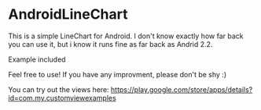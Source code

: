 AndroidLineChart
================
This is a simple LineChart for Android. I don't know exactly how far back you can use it, 
but i know it runs fine as far back as Andrid 2.2.

Example included

Feel free to use! If you have any improvment, please don't be shy :)

You can try out the views here: https://play.google.com/store/apps/details?id=com.my.customviewexamples
